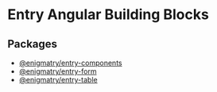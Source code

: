 # Entry Angular Building Blocks

## Packages

- [@enigmatry/entry-components](@enigmatry/entry-components/README.md)
- [@enigmatry/entry-form](@enigmatry/entry-form/README.md)
- [@enigmatry/entry-table](@enigmatry/entry-table/README.md)
